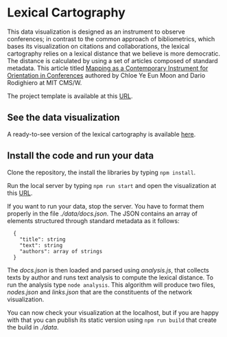 # Lexical Cartography

This data visualization is designed as an instrument to observe conferences; in contrast to the common approach of bibliometrics, which bases its visualization on citations and collaborations, the lexical cartography relies on a lexical distance that we believe is more democratic. The distance is calculated by using a set of articles composed of standard metadata. This article titled [Mapping as a Contemporary Instrument for Orientation in Conferences](https://doi.org/10.5281/zenodo.3611341) authored by Chloe Ye Eun Moon and Dario Rodighiero at MIT CMS/W.

The project template is available at this [URL](https://rodighiero.github.io/LexicalNetwork/).

## See the data visualization

A ready-to-see version of the lexical cartography is available [here](https://rodighiero.github.io/Lexical-Cartography/).

## Install the code and run your data

Clone the repository, the install the libraries by typing `npm install`.

Run the local server by typing `npm run start` and open the visualization at this [URL](http://localhost:8080).

If you want to run your data, stop the server. You have to format them properly in the file _./data/docs.json_. The JSON contains an array of elements structured through standard metadata as it follows:

```
  {
    "title": string
    "text": string
    "authors": array of strings
  }
```

The _docs.json_ is then loaded and parsed using _analysis.js_, that collects texts by author and runs text analysis to compute the lexical distance. To run the analysis type `node analysis`. This algorithm will produce two files, _nodes.json_ and _links.json_ that are the constituents of the network visualization.

You can now check your visualization at the localhost, but if you are happy with that you can publish its static version using `npm run build` that create the build in _./data_.